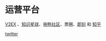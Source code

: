 # 运营平台

[V2EX](https://v2ex.com/) 、[知识星球](https://zsxq.com/)、[电鸭社区](https://eleduck.com/)、票圈、[即刻](https://web.okjike.com/) 和 [知乎](https://www.zhihu.com/)

[twitter](https://x.com/)

